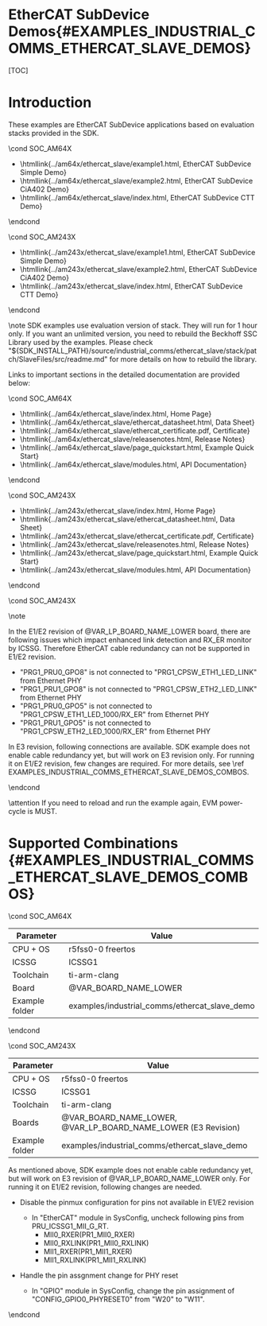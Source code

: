 # EtherCAT SubDevice Demos{#EXAMPLES_INDUSTRIAL_COMMS_ETHERCAT_SLAVE_DEMOS}

[TOC]

# Introduction

These examples are EtherCAT SubDevice applications based on evaluation stacks provided in the SDK.

\cond SOC_AM64X

- \htmllink{../am64x/ethercat_slave/example1.html, EtherCAT SubDevice Simple Demo}
- \htmllink{../am64x/ethercat_slave/example2.html, EtherCAT SubDevice CiA402 Demo}
- \htmllink{../am64x/ethercat_slave/index.html, EtherCAT SubDevice CTT Demo}


\endcond

\cond SOC_AM243X

- \htmllink{../am243x/ethercat_slave/example1.html, EtherCAT SubDevice Simple Demo}
- \htmllink{../am243x/ethercat_slave/example2.html, EtherCAT SubDevice CiA402 Demo}
- \htmllink{../am243x/ethercat_slave/index.html, EtherCAT SubDevice CTT Demo}

\endcond

\note SDK examples use evaluation version of stack. They will run for 1 hour only. If you want an unlimited version, you need to rebuild the Beckhoff SSC Library used by the examples. Please check "${SDK_INSTALL_PATH}/source/industrial_comms/ethercat_slave/stack/patch/SlaveFiles/src/readme.md" for more details on how to rebuild the library.

Links to important sections in the detailed documentation are provided below:

\cond SOC_AM64X

- \htmllink{../am64x/ethercat_slave/index.html, Home Page}
- \htmllink{../am64x/ethercat_slave/ethercat_datasheet.html, Data Sheet}
- \htmllink{../am64x/ethercat_slave/ethercat_certificate.pdf, Certificate}
- \htmllink{../am64x/ethercat_slave/releasenotes.html, Release Notes}
- \htmllink{../am64x/ethercat_slave/page_quickstart.html, Example Quick Start}
- \htmllink{../am64x/ethercat_slave/modules.html, API Documentation}

\endcond

\cond SOC_AM243X

- \htmllink{../am243x/ethercat_slave/index.html, Home Page}
- \htmllink{../am243x/ethercat_slave/ethercat_datasheet.html, Data Sheet}
- \htmllink{../am243x/ethercat_slave/ethercat_certificate.pdf, Certificate}
- \htmllink{../am243x/ethercat_slave/releasenotes.html, Release Notes}
- \htmllink{../am243x/ethercat_slave/page_quickstart.html, Example Quick Start}
- \htmllink{../am243x/ethercat_slave/modules.html, API Documentation}

\endcond

\cond SOC_AM243X

\note

 In the E1/E2 revision of @VAR_LP_BOARD_NAME_LOWER board, there are following issues which impact enhanced link detection and RX_ER monitor by ICSSG. Therefore EtherCAT cable redundancy can not be supported in E1/E2 revision.
 - "PRG1_PRU0_GPO8" is not connected to "PRG1_CPSW_ETH1_LED_LINK" from Ethernet PHY
 - "PRG1_PRU1_GPO8" is not connected to "PRG1_CPSW_ETH2_LED_LINK" from Ethernet PHY
 - "PRG1_PRU0_GPO5" is not connected to "PRG1_CPSW_ETH1_LED_1000/RX_ER" from Ethernet PHY
 - "PRG1_PRU1_GPO5" is not connected to "PRG1_CPSW_ETH2_LED_1000/RX_ER" from Ethernet PHY

 In E3 revision, following connections are available. SDK example does not enable cable redundancy yet, but will work on E3 revision only. For running it on E1/E2 revision, few changes are required. For more details, see \ref EXAMPLES_INDUSTRIAL_COMMS_ETHERCAT_SLAVE_DEMOS_COMBOS.

\endcond

\attention If you need to reload and run the example again, EVM power-cycle is MUST.

# Supported Combinations {#EXAMPLES_INDUSTRIAL_COMMS_ETHERCAT_SLAVE_DEMOS_COMBOS}

\cond SOC_AM64X

 Parameter      | Value
 ---------------|-----------
 CPU + OS       | r5fss0-0 freertos
 ICSSG          | ICSSG1
 Toolchain      | ti-arm-clang
 Board          | @VAR_BOARD_NAME_LOWER
 Example folder | examples/industrial_comms/ethercat_slave_demo

\endcond

\cond SOC_AM243X

 Parameter      | Value
 ---------------|-----------
 CPU + OS       | r5fss0-0 freertos
 ICSSG          | ICSSG1
 Toolchain      | ti-arm-clang
 Boards         | @VAR_BOARD_NAME_LOWER, @VAR_LP_BOARD_NAME_LOWER (E3 Revision)
 Example folder | examples/industrial_comms/ethercat_slave_demo


As mentioned above, SDK example does not enable cable redundancy yet, but will work on E3 revision of @VAR_LP_BOARD_NAME_LOWER only. For running it on E1/E2 revision, following changes are needed.

- Disable the pinmux configuration for pins not available in E1/E2 revision
    - In "EtherCAT" module in SysConfig, uncheck following pins from PRU_ICSSG1_MII_G_RT.
        - MII0_RXER(PR1_MII0_RXER)
        - MII0_RXLINK(PR1_MII0_RXLINK)
        - MII1_RXER(PR1_MII1_RXER)
        - MII1_RXLINK(PR1_MII1_RXLINK)

- Handle the pin assgnment change for PHY reset
    - In "GPIO" module in SysConfig, change the pin assignment of "CONFIG_GPIO0_PHYRESET0" from "W20" to "W11".

\endcond

